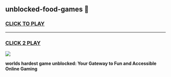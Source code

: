 
## unblocked-food-games 👋
<h3>
<a href="https://premium.freeplayer.one?title=unblocked-food-games&ref=14F">CLICK TO PLAY</a></h3>
<hr>

<h3>
<a href="https://premium.freeplayer.one?title=unblocked-food-games&ref=14F">CLICK 2 PLAY</a>
  
</h3>

<a href="https://premium.freeplayer.one?title=unblocked-food-games&ref=12F/"><img src="https://clearcache.store/games.png"></a>


**worlds hardest game unblocked: Your Gateway to Fun and Accessible Online Gaming**
